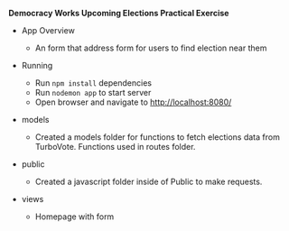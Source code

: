 **Democracy Works Upcoming Elections Practical Exercise**

- App Overview

  - An form that address form for users to find election near them

- Running

  - Run `npm install` dependencies
  - Run `nodemon app` to start server
  - Open browser and navigate to <http://localhost:8080/>

- models

  - Created a models folder for functions to fetch elections data from TurboVote. Functions used in routes folder.

- public

  - Created a javascript folder inside of Public to make requests.

- views

  - Homepage with form
